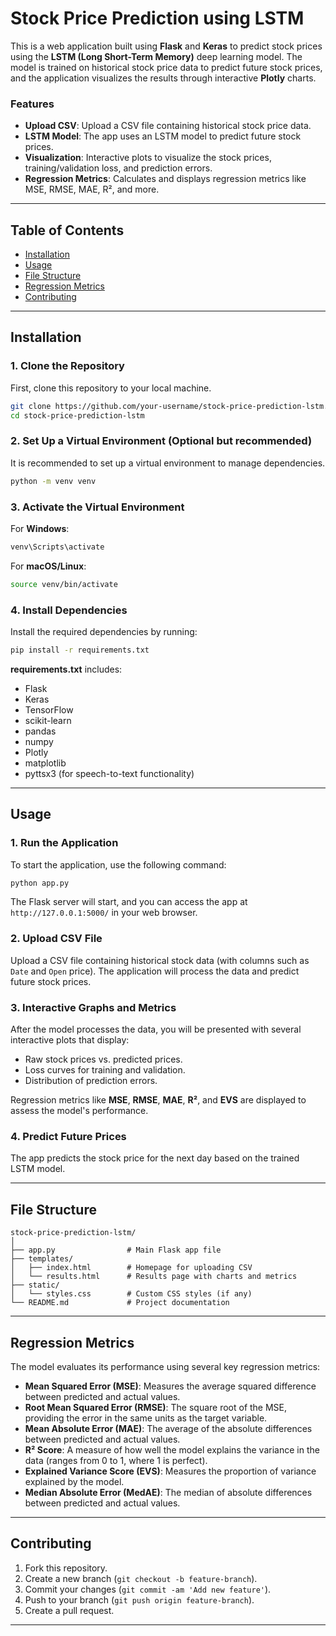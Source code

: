 # Stock Price Prediction using LSTM

This is a web application built using **Flask** and **Keras** to predict stock prices using the **LSTM (Long Short-Term Memory)** deep learning model. The model is trained on historical stock price data to predict future stock prices, and the application visualizes the results through interactive **Plotly** charts.

### Features
- **Upload CSV**: Upload a CSV file containing historical stock price data.
- **LSTM Model**: The app uses an LSTM model to predict future stock prices.
- **Visualization**: Interactive plots to visualize the stock prices, training/validation loss, and prediction errors.
- **Regression Metrics**: Calculates and displays regression metrics like MSE, RMSE, MAE, R², and more.

---

## Table of Contents
- [Installation](#installation)
- [Usage](#usage)
- [File Structure](#file-structure)
- [Regression Metrics](#regression-metrics)
- [Contributing](#contributing)
---

## Installation

### 1. Clone the Repository
First, clone this repository to your local machine.

```bash
git clone https://github.com/your-username/stock-price-prediction-lstm.git
cd stock-price-prediction-lstm
```

### 2. Set Up a Virtual Environment (Optional but recommended)
It is recommended to set up a virtual environment to manage dependencies.

```bash
python -m venv venv
```

### 3. Activate the Virtual Environment
For **Windows**:

```bash
venv\Scripts\activate
```

For **macOS/Linux**:

```bash
source venv/bin/activate
```

### 4. Install Dependencies
Install the required dependencies by running:

```bash
pip install -r requirements.txt
```

**requirements.txt** includes:
- Flask
- Keras
- TensorFlow
- scikit-learn
- pandas
- numpy
- Plotly
- matplotlib
- pyttsx3 (for speech-to-text functionality)
---

## Usage

### 1. Run the Application
To start the application, use the following command:

```bash
python app.py
```

The Flask server will start, and you can access the app at `http://127.0.0.1:5000/` in your web browser.

### 2. Upload CSV File
Upload a CSV file containing historical stock data (with columns such as `Date` and `Open` price). The application will process the data and predict future stock prices.

### 3. Interactive Graphs and Metrics
After the model processes the data, you will be presented with several interactive plots that display:
- Raw stock prices vs. predicted prices.
- Loss curves for training and validation.
- Distribution of prediction errors.

Regression metrics like **MSE**, **RMSE**, **MAE**, **R²**, and **EVS** are displayed to assess the model's performance.

### 4. Predict Future Prices
The app predicts the stock price for the next day based on the trained LSTM model.

---

## File Structure

```
stock-price-prediction-lstm/
│
├── app.py                # Main Flask app file
├── templates/
│   ├── index.html        # Homepage for uploading CSV
│   └── results.html      # Results page with charts and metrics
├── static/
│   └── styles.css        # Custom CSS styles (if any)
└── README.md             # Project documentation
```

---

## Regression Metrics

The model evaluates its performance using several key regression metrics:
- **Mean Squared Error (MSE)**: Measures the average squared difference between predicted and actual values.
- **Root Mean Squared Error (RMSE)**: The square root of the MSE, providing the error in the same units as the target variable.
- **Mean Absolute Error (MAE)**: The average of the absolute differences between predicted and actual values.
- **R² Score**: A measure of how well the model explains the variance in the data (ranges from 0 to 1, where 1 is perfect).
- **Explained Variance Score (EVS)**: Measures the proportion of variance explained by the model.
- **Median Absolute Error (MedAE)**: The median of absolute differences between predicted and actual values.

---

## Contributing

1. Fork this repository.
2. Create a new branch (`git checkout -b feature-branch`).
3. Commit your changes (`git commit -am 'Add new feature'`).
4. Push to your branch (`git push origin feature-branch`).
5. Create a pull request.

---
